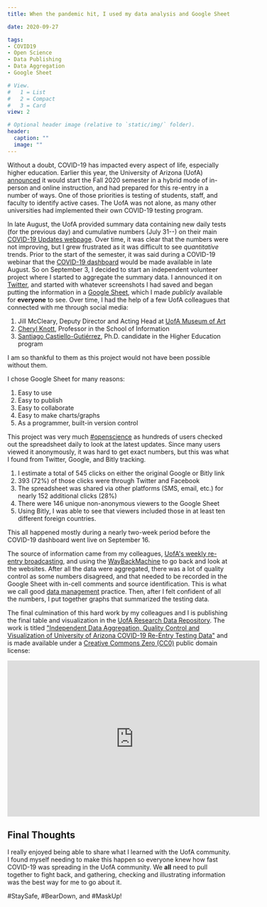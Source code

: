 ```yaml
---
title: When the pandemic hit, I used my data analysis and Google Sheet skills to inform

date: 2020-09-27

tags:
- COVID19
- Open Science
- Data Publishing
- Data Aggregation
- Google Sheet

# View.
#   1 = List
#   2 = Compact
#   3 = Card
view: 2

# Optional header image (relative to `static/img/` folder).
header:
  caption: ""
  image: ""
---
```


Without a doubt, COVID-19 has impacted every aspect of life, especially higher
education. Earlier this year, the University of Arizona (UofA)
[announced](https://view.comms.arizona.edu/?qs=af589cd97cb2617e9fdf2ab657a0d6345f451dbc795ba254bc81195f60626149c14bc1d2f83064236848f4247e26ebfa57a0c9858c2d3201e12beef6136f1cf0df93fc33ec93b71912398904fbc91c6b)
it would start the Fall 2020 semester in a hybrid mode of in-person and online
instruction, and had prepared for this re-entry in a number of ways.
One of those priorities is testing of students, staff, and faculty to identify
active cases. The UofA was not alone, as many other universities had implemented
their own COVID-19 testing program.

In late August, the UofA provided summary data containing new daily tests
(for the previous day) and cumulative numbers (July 31--) on their main
[COVID-19 Updates webpage](https://covid19.arizona.edu/updates).  Over time, it
was clear that the numbers were not improving, but I grew frustrated as it was
difficult to see _quantitative_ trends.  Prior to the start of the semester, it
was said during a COVID-19 webinar that the
[COVID-19 dashboard](https://covid19.arizona.edu/dashboard) would be made
available in late August.  So on September 3, I decided to start an independent
volunteer project where I started to aggregate the summary data.  I announced
it on [Twitter](https://twitter.com/astrochunly/status/1301532415773478912), and
started with whatever screenshots I had saved and began putting the information
in a [Google Sheet](https://bit.ly/UArizona_COVID_Testing), which I made *publicly*
available for **everyone** to see. Over time, I had the help of a few UofA colleagues
that connected with me through social media:
 1. Jill McCleary, Deputy Director and Acting Head at [UofA Museum of Art](https://artmuseum.arizona.edu/)
 2. [Cheryl Knott](https://twitter.com/ironyofprint), Professor in the School of Information
 3. [Santiago Castiello-Gutiérrez](https://twitter.com/scastiello), Ph.D. candidate in the Higher Education program

I am so thankful to them as this project would not have been possible without them.

I chose Google Sheet for many reasons:
 1. Easy to use
 2. Easy to publish
 3. Easy to collaborate
 4. Easy to make charts/graphs
 5. As a programmer, built-in version control

This project was very much [#openscience](https://en.wikipedia.org/wiki/Open_science)
as hundreds of users checked out the spreadsheet daily to look at the latest updates.
Since many users viewed it anonymously, it was hard to get exact numbers, but this
was what I found from Twitter, Google, and Bitly tracking.
 1. I estimate a total of 545 clicks on either the original Google or Bitly link
 2. 393 (72%) of those clicks were through Twitter and Facebook
 3. The spreadsheet was shared via other platforms (SMS, email, etc.) for nearly
    152 additional clicks (28%)
 4. There were 146 unique non-anonymous viewers to the Google Sheet
 5. Using Bitly, I was able to see that viewers included those in at least ten
    different foreign countries.

This all happened mostly during a nearly two-week period before the COVID-19 dashboard
went live on September 16.

The source of information came from my colleagues,
[UofA's weekly re-entry broadcasting](https://www.youtube.com/c/universityofarizona),
and using the [WayBackMachine](https://archive.org/web/) to go back and look at the
websites. After all the data were aggregated, there was a lot of quality control as some
numbers disagreed, and that needed to be recorded in the Google Sheet with
in-cell comments and source identification.  This is what we call good
[data management](https://en.wikipedia.org/wiki/Data_management) practice. Then, after
I felt confident of all the numbers, I put together graphs that summarized the
testing data.

The final culmination of this hard work by my colleagues and I is publishing
the final table and visualization in the
[UofA Research Data Repository](https://arizona.figshare.com). The work is titled
["Independent Data Aggregation, Quality Control and Visualization of University of Arizona COVID-19 Re-Entry Testing Data"](https://doi.org/10.25422/azu.data.12966581) and is made available
under a [Creative Commons Zero (CC0)](https://creativecommons.org/publicdomain/zero/1.0/deed.en)
public domain license:

<iframe src="https://widgets.figshare.com/articles/12966581/embed?show_title=true" width="568" height="351" allowfullscreen frameborder="0"></iframe>


## Final Thoughts
I really enjoyed being able to share what I learned with the UofA community.
I found myself needing to make this happen so everyone knew how fast COVID-19
was spreading in the UofA community. We **all** need to pull together to
fight back, and gathering, checking and illustrating information was the best
way for me to go about it.

#StaySafe, #BearDown, and #MaskUp!


